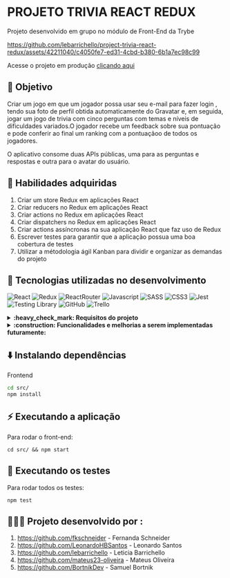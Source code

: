 # PROJETO TRIVIA REACT REDUX

Projeto desenvolvido em grupo no módulo de Front-End da Trybe



https://github.com/lebarrichello/project-trivia-react-redux/assets/42211040/c4050fe7-ed31-4cbd-b380-6b1a7ec98c99




<p>Acesse o projeto em produção <a href="https://project-trivia-react-redux-lebarrichello.vercel.app/" target="_blank">clicando aqui</a></p>

## 🎯 Objetivo

Criar um jogo em que um jogador possa usar seu e-mail para fazer login , tendo sua foto de perfil obtida automaticamente do Gravatar e, em seguida, jogar um jogo de trivia com cinco perguntas com temas e níveis de dificuldades variados.O jogador recebe um feedback sobre sua pontuação e pode conferir ao final um ranking com a pontuaçãoo de todos os jogadores.

O aplicativo consome duas APIs públicas, uma para as perguntas e respostas e outra para o avatar do usuário.

## 📝 Habilidades adquiridas

  1.  Criar um store Redux em aplicações React
  2.  Criar reducers no Redux em aplicações React
  3.  Criar actions no Redux em aplicações React
  4.  Criar dispatchers no Redux em aplicações React
  5.  Criar actions assíncronas na sua aplicação React que faz uso de Redux
  6.  Escrever testes para garantir que a aplicação possua uma boa cobertura de testes
  7.  Utilizar a métodologia ágil Kanban para dividir e organizar as demandas do projeto
  
  ## :pushpin: Tecnologias utilizadas no desenvolvimento
  ![React](https://img.shields.io/badge/react-%2320232a.svg?style=for-the-badge&logo=react&logoColor=%2361DAFB)
  ![Redux](https://img.shields.io/badge/redux-%23593d88.svg?style=for-the-badge&logo=redux&logoColor=white)
  ![ReactRouter](https://img.shields.io/badge/React_Router-CA4245?style=for-the-badge&logo=react-router&logoColor=white)
  ![Javascript](https://img.shields.io/badge/javascript-%23323330.svg?style=for-the-badge&logo=javascript&logoColor=%23F7DF1E)
  ![SASS](https://img.shields.io/badge/SASS-hotpink.svg?style=for-the-badge&logo=SASS&logoColor=white)
  ![CSS3](https://img.shields.io/badge/css3-%231572B6.svg?style=for-the-badge&logo=css3&logoColor=white)
  ![Jest](https://img.shields.io/badge/-jest-%23C21325?style=for-the-badge&logo=jest&logoColor=white)
  ![Testing Library](https://img.shields.io/badge/-TestingLibrary-%23E33332?style=for-the-badge&logo=testing-library&logoColor=white)
  ![GitHub](https://img.shields.io/badge/github-%23121011.svg?style=for-the-badge&logo=github&logoColor=white)
  ![Trello](https://img.shields.io/badge/Trello-%23026AA7.svg?style=for-the-badge&logo=Trello&logoColor=white)
  
<details>
  <summary><strong>:heavy_check_mark: Requisitos do projeto  </strong></summary><br />

 - [x] Crie a tela de login, onde a pessoa que joga deve preencher as informações para iniciar um jogo
 - [x] Crie o botão de iniciar o jogo
 - [x] Crie um botão que leva a pessoa para tela de configuração
 - [x] Desenvolva testes para atingir 90% de cobertura da tela de Login
 - [x] Crie um header que deve conter as informações da pessoa jogadora
 - [x] Crie a página de jogo que deve conter as informações relacionadas à pergunta
 - [x] Desenvolva o estilo que, ao clicar em uma resposta, a correta deve ficar verde e as incorretas, vermelhas
 - [x] Desenvolva um timer onde a pessoa que joga tem 30 segundos para responder
 - [x] Crie o placar
 - [x] Crie um botão de Next que apareça após a resposta ser dada
 - [x] Desenvolva o jogo de forma que a pessoa jogadora deve responder 5 perguntas no total
 - [x] Desenvolva o header de feedback que deve conter as informações da pessoa jogadora
 - [x] Crie a mensagem de feedback para ser exibida a pessoa usuária
 - [x] Exiba as informações relacionadas aos resultados obtidos para a pessoa usuária
 - [x] Crie a opção para a pessoa jogadora poder jogar novamente
 - [x] Crie a opção para a pessoa jogadora poder visualizar a tela de ranking
 - [x] Desenvolva testes para atingir 90% de cobertura da tela de Feedbacks
 - [x] Crie um botão para ir ao início
 - [x] Crie o conteúdo da tela de ranking
 - [x] Desenvolva testes para atingir 90% de cobertura da tela de Ranking
 - [x] Desenvolva testes para atingir 90% de cobertura da tela de Jogo
 - [x] Desenvolva testes para atingir 95% de cobertura total

</details>

<details>
  <summary><strong>:construction: Funcionalidades e melhorias a serem implementadas futuramente: </strong></summary><br />

 - [ ] Opção para o jogador escolher o tema da pergunta
 - [ ] Opção para o jogador escolher o nível de dificuldadade da pergunta
 - [ ] Opção para o jogador escolher as opções de respostas entre multipla escolha e verdadeiro ou falso
 - [ ] Responsividade e melhorias no CSS da pagina
 - [ ] Corrigir timer
 - [ ] Corrigir numero das questoes 
 

</details>

## ⬇️ Instalando dependências

Frontend

  ```bash
  cd src/
  npm install
  ``` 

## ⚡ Executando a aplicação

Para rodar o front-end:

  ```
  cd src/ && npm start
  ```

## 🧪 Executando os testes

Para rodar todos os testes:

  ```
  npm test
 ```
 
 
## 👩🏻‍💻  Projeto desenvolvido por :
  

  1.  https://github.com/fkschneider - Fernanda Schneider 
  2.  https://github.com/LeonardoHBSantos - Leonardo Santos
  3.  https://github.com/lebarrichello - Leticia Barrichello
  4.  https://github.com/mateus23-oliveira - Mateus Oliveira
  5.  https://github.com/BortnikDev - Samuel Bortnik

 

